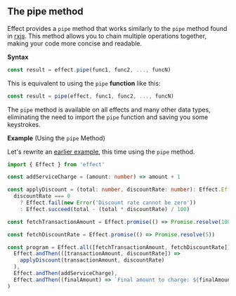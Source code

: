 ## The pipe method

Effect provides a `pipe` method that works similarly to the `pipe` method found in [rxjs](https://rxjs.dev/api/index/function/pipe). This method allows you to chain multiple operations together, making your code more concise and readable.

**Syntax**

```ts showLineNumbers=false
const result = effect.pipe(func1, func2, ..., funcN)
```

This is equivalent to using the `pipe` **function** like this:

```ts showLineNumbers=false
const result = pipe(effect, func1, func2, ..., funcN)
```

The `pipe` method is available on all effects and many other data types, eliminating the need to import the `pipe` function and saving you some keystrokes.

**Example** (Using the `pipe` Method)

Let's rewrite an [earlier example](#build-your-first-pipeline), this time using the `pipe` method.

```ts twoslash collapse={3-15}
import { Effect } from 'effect'

const addServiceCharge = (amount: number) => amount + 1

const applyDiscount = (total: number, discountRate: number): Effect.Effect<number, Error> =>
  discountRate === 0
    ? Effect.fail(new Error('Discount rate cannot be zero'))
    : Effect.succeed(total - (total * discountRate) / 100)

const fetchTransactionAmount = Effect.promise(() => Promise.resolve(100))

const fetchDiscountRate = Effect.promise(() => Promise.resolve(5))

const program = Effect.all([fetchTransactionAmount, fetchDiscountRate]).pipe(
  Effect.andThen(([transactionAmount, discountRate]) =>
    applyDiscount(transactionAmount, discountRate)
  ),
  Effect.andThen(addServiceCharge),
  Effect.andThen((finalAmount) => `Final amount to charge: ${finalAmount}`)
)
```
